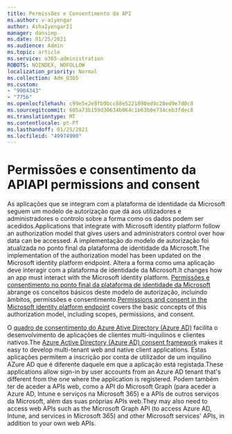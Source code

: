 ```yaml
---
title: Permissões e Consentimento da API
ms.author: v-aiyengar
author: AshaIyengar21
manager: dansimp
ms.date: 01/25/2021
ms.audience: Admin
ms.topic: article
ms.service: o365-administration
ROBOTS: NOINDEX, NOFOLLOW
localization_priority: Normal
ms.collection: Adm_O365
ms.custom:
- "9004343"
- "7756"
ms.openlocfilehash: c99e5e2e8fb9bcc88e5221890ed9c28ed9e7d0c8
ms.sourcegitcommit: 605a73b159d30634b064c1b63b0e734ceb3fdec8
ms.translationtype: MT
ms.contentlocale: pt-PT
ms.lasthandoff: 01/25/2021
ms.locfileid: "49974990"
---
```

# <a name="api-permissions-and-consent"></a><span data-ttu-id="53823-102">Permissões e consentimento da API</span><span class="sxs-lookup"><span data-stu-id="53823-102">API permissions and consent</span></span>

<span data-ttu-id="53823-103">As aplicações que se integram com a plataforma de identidade da Microsoft seguem um modelo de autorização que dá aos utilizadores e administradores o controlo sobre a forma como os dados podem ser acedidos.</span><span class="sxs-lookup"><span data-stu-id="53823-103">Applications that integrate with Microsoft identity platform follow an authorization model that gives users and administrators control over how data can be accessed.</span></span> <span data-ttu-id="53823-104">A implementação do modelo de autorização foi atualizada no ponto final da plataforma de identidade da Microsoft.</span><span class="sxs-lookup"><span data-stu-id="53823-104">The implementation of the authorization model has been updated on the Microsoft identity platform endpoint.</span></span> <span data-ttu-id="53823-105">Altera a forma como uma aplicação deve interagir com a plataforma de identidade da Microsoft.</span><span class="sxs-lookup"><span data-stu-id="53823-105">It changes how an app must interact with the Microsoft identity platform.</span></span> <span data-ttu-id="53823-106">[Permissões e consentimento no ponto final da plataforma de identidade da Microsoft](https://docs.microsoft.com/azure/active-directory/develop/v2-permissions-and-consent) abrange os conceitos básicos deste modelo de autorização, incluindo âmbitos, permissões e consentimento.</span><span class="sxs-lookup"><span data-stu-id="53823-106">[Permissions and consent in the Microsoft identity platform endpoint](https://docs.microsoft.com/azure/active-directory/develop/v2-permissions-and-consent) covers the basic concepts of this authorization model, including scopes, permissions, and consent.</span></span>

<span data-ttu-id="53823-107">O [quadro de consentimento do Azure Ative Directory (Azure AD)](https://docs.microsoft.com/azure/active-directory/develop/consent-framework) facilita o desenvolvimento de aplicações de clientes multi-inquilinos e clientes nativos.</span><span class="sxs-lookup"><span data-stu-id="53823-107">The [Azure Active Directory (Azure AD) consent framework](https://docs.microsoft.com/azure/active-directory/develop/consent-framework) makes it easy to develop multi-tenant web and native client applications.</span></span> <span data-ttu-id="53823-108">Estas aplicações permitem a inscrição por conta de utilizador de um inquilino AZure AD que é diferente daquele em que a aplicação está registada.</span><span class="sxs-lookup"><span data-stu-id="53823-108">These applications allow sign-in by user accounts from an Azure AD tenant that's different from the one where the application is registered.</span></span> <span data-ttu-id="53823-109">Podem também ter de aceder a APIs web, como a API do Microsoft Graph (para aceder a Azure AD, Intune e serviços na Microsoft 365) e a APIs de outros serviços da Microsoft, além das suas próprias APIs web.</span><span class="sxs-lookup"><span data-stu-id="53823-109">They may also need to access web APIs such as the Microsoft Graph API (to access Azure AD, Intune, and services in Microsoft 365) and other Microsoft services' APIs, in addition to your own web APIs.</span></span>

